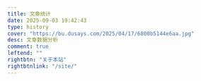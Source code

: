 ```yaml
---
title: 文章统计
date: 2025-09-03 19:42:43
type: history
cover: "https://bu.dusays.com/2025/04/17/6800b5144e6aa.jpg"
desc: 文章数据分析
comment: true
leftend: ""
rightbtn: "关于本站"
rightbtnlink: "/site/"
---
```


<!-- 文章发布时间统计图 -->
<div id="posts-chart" data-start="2025-01" style="border-radius: 8px; height: 300px; padding: 10px;"></div>
<!-- 文章标签统计图 -->
<div id="tags-chart" data-length="10" style="border-radius: 8px; height: 300px; padding: 10px;"></div>
<!-- 文章分类统计图 -->
<div id="categories-chart" data-parent="true" style="border-radius: 8px; height: 300px; padding: 10px;"></div>
